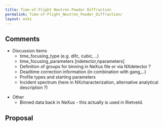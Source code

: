 ```yaml
---
title: Time-of-Flight Neutron Powder Diffraction
permalink: Time-of-Flight_Neutron_Powder_Diffraction/
layout: wiki
---
```


Comments
--------

-   Discussion items
    -   time\_focusing\_type (e.g. difc, cubic, ..)
    -   time\_focusing\_parameters \[ndetector,nparameters\]
    -   Definition of groups for binning in NeXus file or via NXdetector
        ?
    -   Deadtime correction information (in combination with gang\_..)
    -   Profile types and starting parameters
    -   Incident spectrum (here in NXcharacterization, alternative
        analytical description ?)

<!-- -->

-   Other
    -   Binned data back in NeXus - this actually is used in Rietveld.

Proposal
--------

<nxformat file="NXtofnpd.xml" tree="yes"></nxformat>
